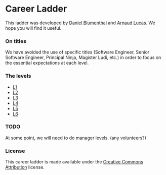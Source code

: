 # Career Ladder

This ladder was developed by [Daniel Blumenthal](https://www.linkedin.com/in/danielblumenthal/) and [Arnaud Lucas](https://www.linkedin.com/in/lucasarn/). We hope you will find it useful.

### On titles

We have avoided the use of specific titles (Software Engineer, Senior Software Engineer, Principal Ninja, Magister Ludi, etc.) in order to focus on the essential expectations at each level.

### The levels

* [L1](L1.md)
* [L2](L2.md)
* [L3](L3.md)
* [L4](L4.md)
* [L5](L5.md)
* [L6](L6.md)

### TODO

At some point, we will need to do manager levels. (any volunteers?)

### License

This career ladder is made available under the [Creative Commons Attribution](https://creativecommons.org/licenses/by/4.0/) license.
